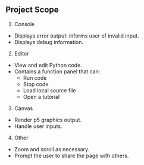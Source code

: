 ## Project Scope

1. Console
  * Displays error output: informs user of invalid input.
  * Displays debug information.
2. Editor
  * View and edit Python code.
  * Contains a function panel that can:
    - Run code
    - Stop code
    - Load local source file
    - Open a tutorial
3. Canvas
  * Render p5 graphics output.
  * Handle user inputs.
4. Other
  * Zoom and scroll as necessary.
  * Prompt the user to share the page with others.
